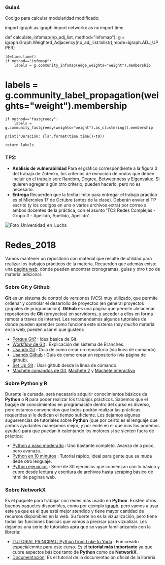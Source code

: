 ### Guia4
Codigo para calcular modularidad modificado:

import igraph as igraph
import networkx as nx
import time

def calculate_infomap(np_adj_list, method="infomap"):
    g = igraph.Graph.Weighted_Adjacency(np_adj_list.tolist(),mode=igraph.ADJ_UPPER)
   
    t0=time.time()
    if method=="infomap":
        labels = g.community_infomap(edge_weights="weight").membership
#    labels = g.community_label_propagation(weights="weight").membership
    if method=="fastgreedy":
        labels = g.community_fastgreedy(weights="weight").as_clustering().membership
          
    print("Duración: {}s".format(time.time()-t0))
           
    return labels


### TP2:
* **Análisis de vulnerabilidad** Para el gráfico correspondiente a la figura 3 del trabajo de Zotenko, los criterios de remoción de nodos que deben incluir en el trabajo son: Random, Degree, Betweenness y Eigenvalue. Si quieren agregar algún otro criterio, pueden hacerlo, pero no es necesario.
* **Entrega** Recuerden que la fecha límite para entregar el trabajo práctico es el Miercoles 17 de Octubre (antes de la clase). Deberán enviar el TP escrito (y los codigos en uno o varios archivos extra) por correo a ambos docentes de la práctica, con el asunto 'TC2 Redes Complejas - Grupo # - Apellido, Apellido, Apellido'.


![Foto_Universidad_en_Lucha](https://github.com/gon-uri/Redes_2018/blob/master/Fotos/Foto_recortada.jpg)

# Redes_2018
Vamos mantener un repositorio con material que resulte de utilidad para realizar los trabajos prácticos de la materia. Recuerden que además existe una [página web](http://materias.df.uba.ar/redesa2018c2/), donde pueden encontrar cronogramas, guías y otro tipo de material adicional.

### Sobre Git y Github
**Git** es un sistema de control de versiones (VCS) muy utilizado, que permite ordenar y controlar el desarrollo de proyectos (en general proyectos grupales de programación). **Github** es una página que permite almacenar repositorios de **Git** (proyectos) en servidores, y acceder a ellos en forma remota a traves de internet.
Les recomendamos algunos tutoriales de donde pueden aprender como funciona este sistema (hay *mucho* material en la web, pueden usar el que gusten):

* [Porque Git?](https://guides.github.com/introduction/git-handbook/) : Idea básica de Git.
* [Workflow de Git](https://guides.github.com/introduction/flow/) : Explicación del sistema de Branches.
* [Usando Git](http://rogerdudler.github.io/git-guide/index.es.html) : Guía de como crear un repositorio (via linea de comando).
* [Usando Github](https://guides.github.com/activities/hello-world/) : Guía de como crear un repositorio (via página de github).
* [Set Up Git](https://help.github.com/articles/set-up-git/) : Usar github desde la linea de comando.
* [Machete comandos de Git](https://services.github.com/on-demand/downloads/github-git-cheat-sheet.pdf), [Machete 2](https://gist.github.com/davfre/8313299) y [Machete interactivo](http://ndpsoftware.com/git-cheatsheet.html#loc=stash;)


### Sobre Python y R
Durante la cursada, será necesario adquirir conocimientos básicos de **Python** o **R** para poder realizar los trabajos prácticos.  Sabemos que el bagaje de conocimientos en programación dentro del curso es diverso, pero estamos convencidos que todos podrán realizar las prácticas requeridas si le dedican el tiempo suficiente. Les dejamos algunas suguerencias de tutoriales sobre **Python** (que por ceirto es el lenguaje que ambos ayudantes manejamos mejor, y por ende en el que mas los podemos ayudar) para que puedan ir calentando los motores si se sienten fuera de práctica:

* [Python a paso moderado](https://www.programiz.com/python-programming/statement-indentation-comments) : Uno bastante completo. Avanza de a poco, pero avanaza.
* [Python en 10 minutos](https://www.stavros.io/tutorials/python/) : Tutorial rápido, ideal para gente que se muda dede otro lenguaje.
* [Python ejercicios](https://www.practicepython.org/) : Serie de 30 ejercicios que comienzan con lo básico y cubre desde lectura y escritura de archivos hasta scraping básico de html de paginas web. 

### Sobre NetworkX
Es el paquete para trabajar con redes mas usado en **Python**. Existen otros buenos paquetes disponibles, como por ejemplo [igraph](http://igraph.org/python/), pero vamos a usar este ya que es el que está mejor atendido y tiene mayor cantidad de recursos disponibles en la web. Su fuerte no es la vizualización, pero tiene todas las funciones básicas que vamos a precisar para vizualizar. Les dejamos una serie de tutoriales apra que se vayan familiarizando con la libreria:

* [TUTORIAL PRINCIPAL: Python from Luke to Yoda](https://github.com/gon-uri/Redes_2018/blob/master/Python%20from%20Luke%20to%20Yoda.ipynb) : Fue creado espacialemnte para este curso. Es el **tutorial más importante** ya que cubre aspectos básicos tanto de **Python** como de **NetworkX**.
* [Documentación](https://networkx.github.io/documentation/latest/tutorial.html): Es el tutorial de la documentación oficial de la libreria.
